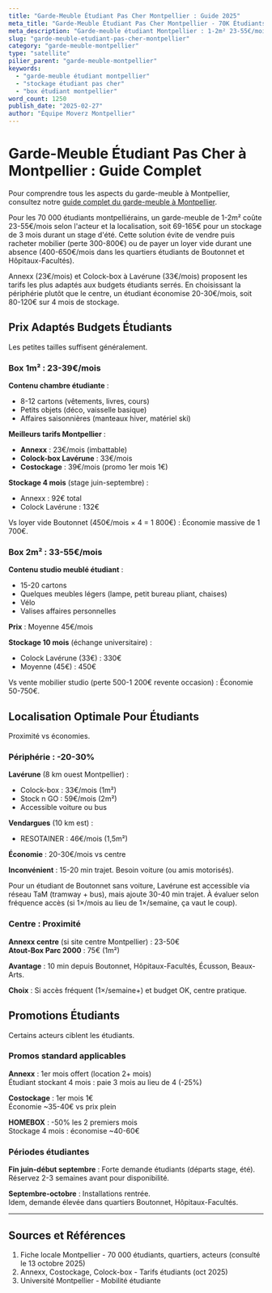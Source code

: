 ```yaml
---
title: "Garde-Meuble Étudiant Pas Cher Montpellier : Guide 2025"
meta_title: "Garde-Meuble Étudiant Pas Cher Montpellier - 70K Étudiants"
meta_description: "Garde-meuble étudiant Montpellier : 1-2m² 23-55€/mois, périphérie -20%, promos. 70K étudiants, quartiers."
slug: "garde-meuble-etudiant-pas-cher-montpellier"
category: "garde-meuble-montpellier"
type: "satellite"
pilier_parent: "garde-meuble-montpellier"
keywords:
  - "garde-meuble étudiant montpellier"
  - "stockage étudiant pas cher"
  - "box étudiant montpellier"
word_count: 1250
publish_date: "2025-02-27"
author: "Équipe Moverz Montpellier"
---
```


# Garde-Meuble Étudiant Pas Cher à Montpellier : Guide Complet


Pour comprendre tous les aspects du garde-meuble à Montpellier, consultez notre [guide complet du garde-meuble à Montpellier](/blog/garde-meuble-montpellier/garde-meuble-montpellier-guide-complet).


Pour les 70 000 étudiants montpelliérains, un garde-meuble de 1-2m² coûte 23-55€/mois selon l'acteur et la localisation, soit 69-165€ pour un stockage de 3 mois durant un stage d'été. Cette solution évite de vendre puis racheter mobilier (perte 300-800€) ou de payer un loyer vide durant une absence (400-650€/mois dans les quartiers étudiants de Boutonnet et Hôpitaux-Facultés).

Annexx (23€/mois) et Colock-box à Lavérune (33€/mois) proposent les tarifs les plus adaptés aux budgets étudiants serrés. En choisissant la périphérie plutôt que le centre, un étudiant économise 20-30€/mois, soit 80-120€ sur 4 mois de stockage.

## Prix Adaptés Budgets Étudiants

Les petites tailles suffisent généralement.

### Box 1m² : 23-39€/mois

**Contenu chambre étudiante** :
- 8-12 cartons (vêtements, livres, cours)
- Petits objets (déco, vaisselle basique)
- Affaires saisonnières (manteaux hiver, matériel ski)

**Meilleurs tarifs Montpellier** :
- **Annexx** : 23€/mois (imbattable)
- **Colock-box Lavérune** : 33€/mois
- **Costockage** : 39€/mois (promo 1er mois 1€)

**Stockage 4 mois** (stage juin-septembre) :
- Annexx : 92€ total
- Colock Lavérune : 132€

Vs loyer vide Boutonnet (450€/mois × 4 = 1 800€) : Économie massive de 1 700€.

### Box 2m² : 33-55€/mois

**Contenu studio meublé étudiant** :
- 15-20 cartons
- Quelques meubles légers (lampe, petit bureau pliant, chaises)
- Vélo
- Valises affaires personnelles

**Prix** : Moyenne 45€/mois

**Stockage 10 mois** (échange universitaire) :
- Colock Lavérune (33€) : 330€
- Moyenne (45€) : 450€

Vs vente mobilier studio (perte 500-1 200€ revente occasion) : Économie 50-750€.

## Localisation Optimale Pour Étudiants

Proximité vs économies.

### Périphérie : -20-30%

**Lavérune** (8 km ouest Montpellier) :
- Colock-box : 33€/mois (1m²)
- Stock n GO : 59€/mois (2m²)
- Accessible voiture ou bus

**Vendargues** (10 km est) :
- RESOTAINER : 46€/mois (1,5m²)

**Économie** : 20-30€/mois vs centre

**Inconvénient** : 15-20 min trajet. Besoin voiture (ou amis motorisés).

Pour un étudiant de Boutonnet sans voiture, Lavérune est accessible via réseau TaM (tramway + bus), mais ajoute 30-40 min trajet. À évaluer selon fréquence accès (si 1×/mois au lieu de 1×/semaine, ça vaut le coup).

### Centre : Proximité

**Annexx centre** (si site centre Montpellier) : 23-50€  
**Atout-Box Parc 2000** : 75€ (1m²)

**Avantage** : 10 min depuis Boutonnet, Hôpitaux-Facultés, Écusson, Beaux-Arts.

**Choix** : Si accès fréquent (1×/semaine+) et budget OK, centre pratique.

## Promotions Étudiants

Certains acteurs ciblent les étudiants.

### Promos standard applicables

**Annexx** : 1er mois offert (location 2+ mois)  
Étudiant stockant 4 mois : paie 3 mois au lieu de 4 (-25%)

**Costockage** : 1er mois 1€  
Économie ~35-40€ vs prix plein

**HOMEBOX** : -50% les 2 premiers mois  
Stockage 4 mois : économise ~40-60€

### Périodes étudiantes

**Fin juin-début septembre** : Forte demande étudiants (départs stage, été).  
Réservez 2-3 semaines avant pour disponibilité.

**Septembre-octobre** : Installations rentrée.  
Idem, demande élevée dans quartiers Boutonnet, Hôpitaux-Facultés.

---

## Sources et Références

1. Fiche locale Montpellier - 70 000 étudiants, quartiers, acteurs (consulté le 13 octobre 2025)
2. Annexx, Costockage, Colock-box - Tarifs étudiants (oct 2025)
3. Université Montpellier - Mobilité étudiante

